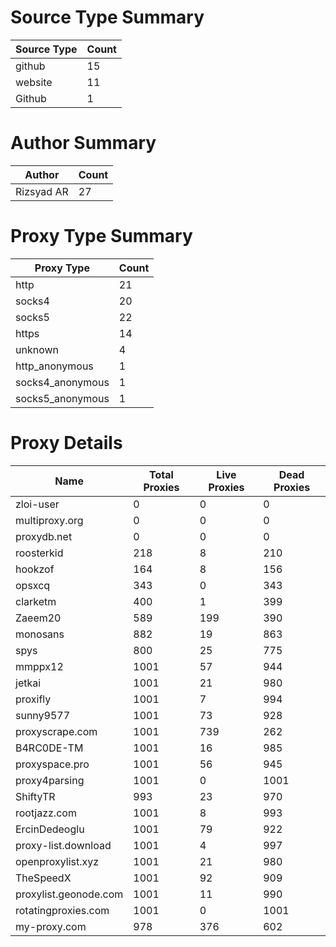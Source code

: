 # Source Type Summary

| Source Type | Count |
|-------------|-------|
| github | 15 |
| website | 11 |
| Github | 1 |


# Author Summary

| Author | Count |
|--------|-------|
| Rizsyad AR | 27 |


# Proxy Type Summary

| Proxy Type | Count |
|------------|-------|
| http | 21 |
| socks4 | 20 |
| socks5 | 22 |
| https | 14 |
| unknown | 4 |
| http_anonymous | 1 |
| socks4_anonymous | 1 |
| socks5_anonymous | 1 |


# Proxy Details

| Name | Total Proxies | Live Proxies | Dead Proxies |
|------|---------------|--------------|---------------|
| zloi-user | 0 | 0 | 0 |
| multiproxy.org | 0 | 0 | 0 |
| proxydb.net | 0 | 0 | 0 |
| roosterkid | 218 | 8 | 210 |
| hookzof | 164 | 8 | 156 |
| opsxcq | 343 | 0 | 343 |
| clarketm | 400 | 1 | 399 |
| Zaeem20 | 589 | 199 | 390 |
| monosans | 882 | 19 | 863 |
| spys | 800 | 25 | 775 |
| mmppx12 | 1001 | 57 | 944 |
| jetkai | 1001 | 21 | 980 |
| proxifly | 1001 | 7 | 994 |
| sunny9577 | 1001 | 73 | 928 |
| proxyscrape.com | 1001 | 739 | 262 |
| B4RC0DE-TM | 1001 | 16 | 985 |
| proxyspace.pro | 1001 | 56 | 945 |
| proxy4parsing | 1001 | 0 | 1001 |
| ShiftyTR | 993 | 23 | 970 |
| rootjazz.com | 1001 | 8 | 993 |
| ErcinDedeoglu | 1001 | 79 | 922 |
| proxy-list.download | 1001 | 4 | 997 |
| openproxylist.xyz | 1001 | 21 | 980 |
| TheSpeedX | 1001 | 92 | 909 |
| proxylist.geonode.com | 1001 | 11 | 990 |
| rotatingproxies.com | 1001 | 0 | 1001 |
| my-proxy.com | 978 | 376 | 602 |
